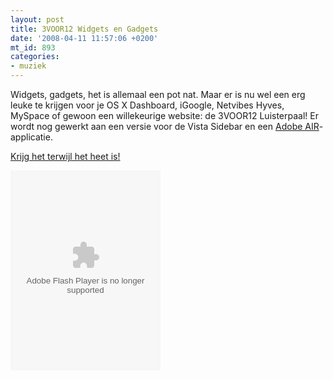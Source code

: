 ```yaml
---
layout: post
title: 3VOOR12 Widgets en Gadgets
date: '2008-04-11 11:57:06 +0200'
mt_id: 893
categories:
- muziek
---
```

Widgets, gadgets, het is allemaal een pot nat. Maar er is nu wel een erg leuke te krijgen voor je OS X Dashboard, iGoogle, Netvibes Hyves, MySpace of gewoon een willekeurige website: de 3VOOR12 Luisterpaal! Er wordt nog gewerkt aan een versie voor de Vista Sidebar en een <a href="http://www.adobe.com/products/air/">Adobe AIR</a>-applicatie.

<a href="http://3voor12.vpro.nl/service/tools">Krijg het terwijl het heet is!</a>

<object codebase="http://fpdownload.macromedia.com/pub/shockwave/cabs/flash/swflash.cab#version=8,0,0,0" width="240" height="320" data="http://download.omroep.nl/vpro/luisterpaal/widgets/luisterpaal.swf?environment=embed" type="application/x-shockwave-flash">
<param name="movie" value="http://download.omroep.nl/vpro/luisterpaal/widgets/luisterpaal.swf?environment=embed">
<param name="bgcolor" value="ffffff">
<param name="quality" value="high">
<embed src="http://download.omroep.nl/vpro/luisterpaal/widgets/luisterpaal.swf?environment=embed" quality="high" bgcolor="#ffffff" width="240" height="320" name="3voor12luisterpaal" type="application/x-shockwave-flash" pluginspage="http://www.macromedia.com/go/getflashplayer"></embed>
</object>
